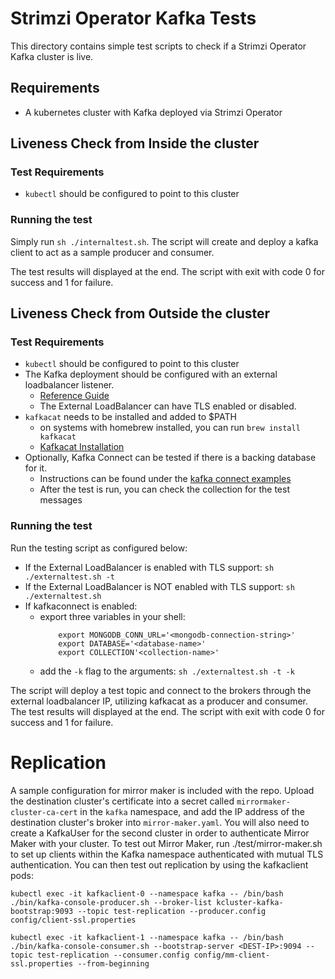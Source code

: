# Strimzi Operator Kafka Tests

This directory contains simple test scripts to check if a Strimzi Operator Kafka cluster is live. 

## Requirements

- A kubernetes cluster with Kafka deployed via Strimzi Operator

## Liveness Check from Inside the cluster
### Test Requirements
- `kubectl` should be configured to point to this cluster

### Running the test

Simply run `sh ./internaltest.sh`. The script will create and deploy a kafka client to act as a sample producer and consumer.

The test results will displayed at the end. The script with exit with code 0 for success and 1 for failure.

## Liveness Check from Outside the cluster
### Test Requirements
- `kubectl` should be configured to point to this cluster
- The Kafka deployment should be configured with an external loadbalancer listener.
  - [Reference Guide](https://strimzi.io/2019/05/13/accessing-kafka-part-4.html)
  - The External LoadBalancer can have TLS enabled or disabled.
- `kafkacat` needs to be installed and added to $PATH
  - on systems with homebrew installed, you can run `brew install kafkacat`
  - [Kafkacat Installation](https://github.com/edenhill/kafkacat#install)
- Optionally, Kafka Connect can be tested if there is a backing database for it.
  - Instructions can be found under the [kafka connect examples](../examples/kafka_connect)
  - After the test is run, you can check the collection for the test messages

### Running the test

Run the testing script as configured below:
- If the External LoadBalancer is enabled with TLS support: `sh ./externaltest.sh -t`
- If the External LoadBalancer is NOT enabled with TLS support: `sh ./externaltest.sh`
- If kafkaconnect is enabled:
  -  export three variables in your shell:
        ```
            export MONGODB_CONN_URL='<mongodb-connection-string>'
            export DATABASE='<database-name>'
            export COLLECTION'<collection-name>'
        ```
  - add the `-k` flag to the arguments: `sh ./externaltest.sh -t -k`
  
The script will deploy a test topic and connect to the brokers through the external loadbalancer IP, utilizing kafkacat as a producer and consumer.
The test results will displayed at the end. The script with exit with code 0 for success and 1 for failure.

# Replication

A sample configuration for mirror maker is included with the repo. Upload the destination cluster's certificate into a secret called `mirrormaker-cluster-ca-cert` in the `kafka` namespace, and add the IP address of the destination cluster's broker into `mirror-maker.yaml`. You will also need to create a KafkaUser for the second cluster in order to authenticate Mirror Maker with your cluster. To test out Mirror Maker, run ./test/mirror-maker.sh to set up clients within the Kafka namespace authenticated with mutual TLS authentication. You can then test out replication by using the kafkaclient pods:

```
kubectl exec -it kafkaclient-0 --namespace kafka -- /bin/bash
./bin/kafka-console-producer.sh --broker-list kcluster-kafka-bootstrap:9093 --topic test-replication --producer.config config/client-ssl.properties

kubectl exec -it kafkaclient-1 --namespace kafka -- /bin/bash
./bin/kafka-console-consumer.sh --bootstrap-server <DEST-IP>:9094 --topic test-replication --consumer.config config/mm-client-ssl.properties --from-beginning
```
